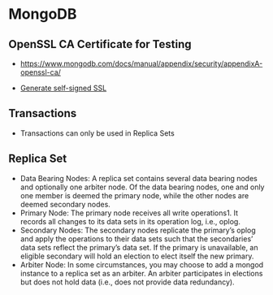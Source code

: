 # MongoDB

## OpenSSL CA Certificate for Testing

- <https://www.mongodb.com/docs/manual/appendix/security/appendixA-openssl-ca/>

- [Generate self-signed SSL](Security.md#ssl)

## Transactions

- Transactions can only be used in Replica Sets

## Replica Set

- Data Bearing Nodes: A replica set contains several data bearing nodes and optionally one arbiter node. Of the data bearing nodes, one and only one member is deemed the primary node, while the other nodes are deemed secondary nodes.
- Primary Node: The primary node receives all write operations1. It records all changes to its data sets in its operation log, i.e., oplog.
- Secondary Nodes: The secondary nodes replicate the primary’s oplog and apply the operations to their data sets such that the secondaries’ data sets reflect the primary’s data set. If the primary is unavailable, an eligible secondary will hold an election to elect itself the new primary.
- Arbiter Node: In some circumstances, you may choose to add a mongod instance to a replica set as an arbiter. An arbiter participates in elections but does not hold data (i.e., does not provide data redundancy).

